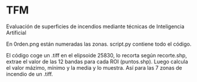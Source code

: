 # TFM
Evaluación de superficies de incendios mediante técnicas de Inteligencia Artificial

En 0rden.png están numeradas las zonas.
script.py contiene todo el código.

El código coge un .tiff en el elipsoide 25830, lo recorta según recorte.shp, extrae el valor de las 12 bandas para cada ROI (puntos.shp). Luego calcula el valor mázimo, mínimo y la media y lo muestra. Así para las 7 zonas de incendio de un .tiff.
